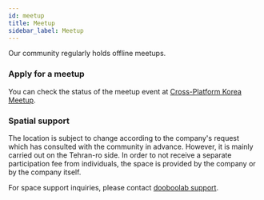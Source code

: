 ```yaml
---
id: meetup
title: Meetup
sidebar_label: Meetup
---
```


Our community regularly holds offline meetups.

### Apply for a meetup

You can check the status of the meetup event at [Cross-Platform Korea Meetup](https://www.meetup.com/crossplatformkorea).

### Spatial support

The location is subject to change according to the company's request which has consulted with the community in advance. However, it is mainly carried out on the Tehran-ro side.
In order to not receive a separate participation fee from individuals, the space is provided by the company or by the company itself.

For space support inquiries, please contact [dooboolab support](mailto:support@dooboolab.com).
